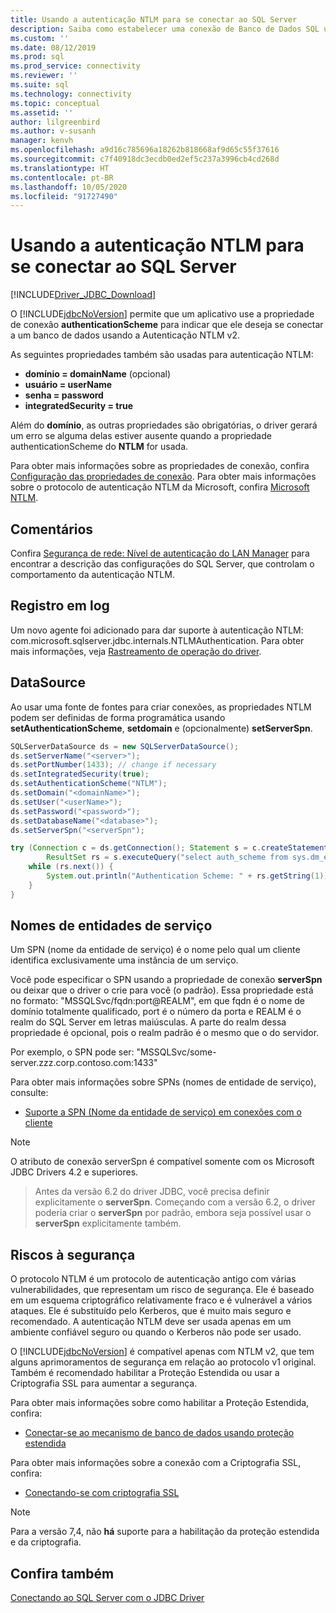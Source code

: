 ```yaml
---
title: Usando a autenticação NTLM para se conectar ao SQL Server
description: Saiba como estabelecer uma conexão de Banco de Dados SQL usando a autenticação NTLM com o driver JDBC.
ms.custom: ''
ms.date: 08/12/2019
ms.prod: sql
ms.prod_service: connectivity
ms.reviewer: ''
ms.suite: sql
ms.technology: connectivity
ms.topic: conceptual
ms.assetid: ''
author: lilgreenbird
ms.author: v-susanh
manager: kenvh
ms.openlocfilehash: a9d16c785696a18262b818668af9d65c55f37616
ms.sourcegitcommit: c7f40918dc3ecdb0ed2ef5c237a3996cb4cd268d
ms.translationtype: HT
ms.contentlocale: pt-BR
ms.lasthandoff: 10/05/2020
ms.locfileid: "91727490"
---
```

# <a name="using-ntlm-authentication-to-connect-to-sql-server"></a>Usando a autenticação NTLM para se conectar ao SQL Server

[!INCLUDE[Driver_JDBC_Download](../../includes/driver_jdbc_download.md)]

O [!INCLUDE[jdbcNoVersion](../../includes/jdbcnoversion_md.md)] permite que um aplicativo use a propriedade de conexão **authenticationScheme** para indicar que ele deseja se conectar a um banco de dados usando a Autenticação NTLM v2. 

As seguintes propriedades também são usadas para autenticação NTLM:

- **domínio = domainName** (opcional)
- **usuário = userName**
- **senha = password**
- **integratedSecurity = true**

Além do **domínio**, as outras propriedades são obrigatórias, o driver gerará um erro se alguma delas estiver ausente quando a propriedade authenticationScheme do **NTLM** for usada. 

Para obter mais informações sobre as propriedades de conexão, confira [Configuração das propriedades de conexão](../../connect/jdbc/setting-the-connection-properties.md). Para obter mais informações sobre o protocolo de autenticação NTLM da Microsoft, confira [Microsoft NTLM](/windows/desktop/SecAuthN/microsoft-ntlm).

## <a name="remarks"></a>Comentários

Confira [Segurança de rede: Nível de autenticação do LAN Manager](/windows/security/threat-protection/security-policy-settings/network-security-lan-manager-authentication-level) para encontrar a descrição das configurações do SQL Server, que controlam o comportamento da autenticação NTLM. 

## <a name="logging"></a>Registro em log

Um novo agente foi adicionado para dar suporte à autenticação NTLM: com.microsoft.sqlserver.jdbc.internals.NTLMAuthentication. Para obter mais informações, veja [Rastreamento de operação do driver](../../connect/jdbc/tracing-driver-operation.md).

## <a name="datasource"></a>DataSource

Ao usar uma fonte de fontes para criar conexões, as propriedades NTLM podem ser definidas de forma programática usando **setAuthenticationScheme**, **setdomain** e (opcionalmente) **setServerSpn**.

```java
SQLServerDataSource ds = new SQLServerDataSource();
ds.setServerName("<server>");
ds.setPortNumber(1433); // change if necessary
ds.setIntegratedSecurity(true);
ds.setAuthenticationScheme("NTLM");
ds.setDomain("<domainName>");
ds.setUser("<userName>");
ds.setPassword("<password>");
ds.setDatabaseName("<database>");
ds.setServerSpn("<serverSpn");

try (Connection c = ds.getConnection(); Statement s = c.createStatement();
        ResultSet rs = s.executeQuery("select auth_scheme from sys.dm_exec_connections where session_id=@@spid")) {
    while (rs.next()) {
        System.out.println("Authentication Scheme: " + rs.getString(1));
    }
}
```

## <a name="service-principal-names"></a>Nomes de entidades de serviço

Um SPN (nome da entidade de serviço) é o nome pelo qual um cliente identifica exclusivamente uma instância de um serviço.

Você pode especificar o SPN usando a propriedade de conexão **serverSpn** ou deixar que o driver o crie para você (o padrão). Essa propriedade está no formato: "MSSQLSvc/fqdn:port\@REALM", em que fqdn é o nome de domínio totalmente qualificado, port é o número da porta e REALM é o realm do SQL Server em letras maiúsculas. A parte do realm dessa propriedade é opcional, pois o realm padrão é o mesmo que o do servidor.

Por exemplo, o SPN pode ser: "MSSQLSvc/some-server.zzz.corp.contoso.com:1433"

Para obter mais informações sobre SPNs (nomes de entidade de serviço), consulte:

- [Suporte a SPN (Nome da entidade de serviço) em conexões com o cliente](../../relational-databases/native-client/features/service-principal-name-spn-support-in-client-connections.md?view=sql-server-2017)

> [!NOTE]  
> O atributo de conexão serverSpn é compatível somente com os Microsoft JDBC Drivers 4.2 e superiores.

> Antes da versão 6.2 do driver JDBC, você precisa definir explicitamente o **serverSpn**. Começando com a versão 6.2, o driver poderia criar o **serverSpn** por padrão, embora seja possível usar o **serverSpn** explicitamente também.

## <a name="security-risks"></a>Riscos à segurança

O protocolo NTLM é um protocolo de autenticação antigo com várias vulnerabilidades, que representam um risco de segurança. Ele é baseado em um esquema criptográfico relativamente fraco e é vulnerável a vários ataques. Ele é substituído pelo Kerberos, que é muito mais seguro e recomendado. A autenticação NTLM deve ser usada apenas em um ambiente confiável seguro ou quando o Kerberos não pode ser usado.

O [!INCLUDE[jdbcNoVersion](../../includes/jdbcnoversion_md.md)] é compatível apenas com NTLM v2, que tem alguns aprimoramentos de segurança em relação ao protocolo v1 original. Também é recomendado habilitar a Proteção Estendida ou usar a Criptografia SSL para aumentar a segurança. 

Para obter mais informações sobre como habilitar a Proteção Estendida, confira:

- [Conectar-se ao mecanismo de banco de dados usando proteção estendida](../../database-engine/configure-windows/connect-to-the-database-engine-using-extended-protection.md)

Para obter mais informações sobre a conexão com a Criptografia SSL, confira:

- [Conectando-se com criptografia SSL](../../connect/jdbc/connecting-with-ssl-encryption.md)

> [!NOTE]
> Para a versão 7,4, não **há** suporte para a habilitação da proteção estendida e da criptografia.

## <a name="see-also"></a>Confira também

[Conectando ao SQL Server com o JDBC Driver](../../connect/jdbc/connecting-to-sql-server-with-the-jdbc-driver.md)